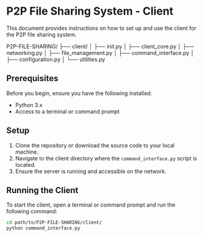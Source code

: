 # P2P File Sharing System - Client

This document provides instructions on how to set up and use the client for the P2P file sharing system.

P2P-FILE-SHARING/ ├── client/ │ ├── init.py │ ├── client_core.py │ ├── networking.py │ ├── file_management.py │ ├── command_interface.py │ ├── configuration.py │ └── utilities.py


## Prerequisites

Before you begin, ensure you have the following installed:
- Python 3.x
- Access to a terminal or command prompt

## Setup

1. Clone the repository or download the source code to your local machine.
2. Navigate to the client directory where the `command_interface.py` script is located.
3. Ensure the server is running and accessible on the network.

## Running the Client

To start the client, open a terminal or command prompt and run the following command:

```sh
cd path/to/P2P-FILE-SHARING/client/
python command_interface.py
